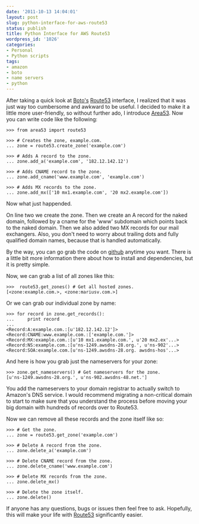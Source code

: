 ```yaml
---
date: '2011-10-13 14:04:01'
layout: post
slug: python-interface-for-aws-route53
status: publish
title: Python Interface for AWS Route53
wordpress_id: '1026'
categories:
- Personal
- Python scripts
tags:
- amazon
- boto
- name servers
- python
---
```


After taking a quick look at [Boto's](http://code.google.com/p/boto/) [Route53](http://aws.amazon.com/route53/) interface, I realized that it was just way too cumbersome and awkward to be useful. I decided to make it a little more user-friendly, so without further ado, I introduce [Area53](https://github.com/mariusv/Area53). Now you can write code like the following:


    
    >>> from area53 import route53
    
    >>> # Creates the zone, example.com.
    ... zone = route53.create_zone('example.com')                 
    
    >>> # Adds A record to the zone.
    ... zone.add_a('example.com', '182.12.142.12')               
    
    >>> # Adds CNAME record to the zone.  
    ... zone.add_cname('www.example.com', 'example.com')         
    
    >>> # Adds MX records to the zone.
    ... zone.add_mx(['10 mx1.example.com', '20 mx2.example.com'])




Now what just happended.

On line two we create the zone. Then we create an A record for the naked domain, followed by a cname for the 'www' subdomain which points back to the naked domain. Then we also added two MX records for our mail exchangers. Also, you don't need to worry about trailing dots and fully qualified domain names, because that is handled automatically.

By the way, you can go grab the code on [github](https://github.com/mariusv/Area53) anytime you want. There is a little bit more information there about how to install and dependencies, but it is pretty simple.

Now, we can grab a list of all zones like this:


    
    >>>  route53.get_zones() # Get all hosted zones.
    [<zone:example.com.>, <zone:mariusv.com.>]



Or we can grab our individual zone by name:


    
    >>> for record in zone.get_records():
    ...     print record
    ...
    <Record:A:example.com.:[u'182.12.142.12']>
    <Record:CNAME:www.example.com.:['example.com.']>
    <Record:MX:example.com.:[u'10 mx1.example.com.', u'20 mx2.ex'...>
    <Record:NS:example.com.:[u'ns-1249.awsdns-28.org.', u'ns-902'...>
    <Record:SOA:example.com.[u'ns-1249.awsdns-28.org. awsdns-hos'...>



And here is how you grab just the nameservers for your zone:


    
    >>> zone.get_nameservers() # Get nameservers for the zone.
    [u'ns-1249.awsdns-28.org.', u'ns-902.awsdns-48.net.']



You add the nameservers to your domain registrar to actually switch to Amazon's DNS service. I would recommend migrating a non-critical domain to start to make sure that you understand the process before moving your big domain with hundreds of records over to Route53.

Now we can remove all these records and the zone itself like so:


    
    >>> # Get the zone.
    ... zone = route53.get_zone('example.com') 
    
    >>> # Delete A record from the zone.
    ... zone.delete_a('example.com')           
    
    >>> # Delete CNAME record from the zone.
    ... zone.delete_cname('www.example.com') 
    
    >>> # Delete MX records from the zone.
    ... zone.delete_mx()                       
    
    >>> # Delete the zone itself.
    ... zone.delete()




If anyone has any questions, bugs or issues then feel free to ask. Hopefully, this will make your life with [Route53](http://aws.amazon.com/route53/) significantly easier.
